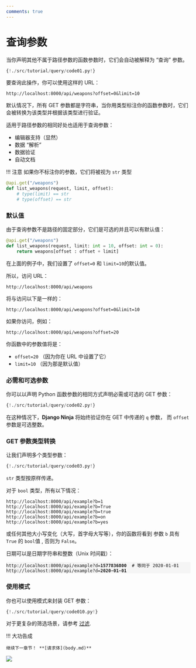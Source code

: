 ```yaml
---
comments: true
---
```

# 查询参数

当你声明其他不属于路径参数的函数参数时，它们会自动被解释为 “查询” 参数。
```python hl_lines="5"
{!./src/tutorial/query/code01.py!}
```

要查询此操作，你可以使用这样的 URL：

```
http://localhost:8000/api/weapons?offset=0&limit=10
```
默认情况下，所有 GET 参数都是字符串，当你用类型标注你的函数参数时，它们会被转换为该类型并根据该类型进行验证。

适用于路径参数的相同好处也适用于查询参数：

- 编辑器支持（显然）
- 数据 “解析”
- 数据验证
- 自动文档


!!! 注意
    如果你不标注你的参数，它们将被视为 `str` 类型

```python hl_lines="2"
@api.get("/weapons")
def list_weapons(request, limit, offset):
    # type(limit) == str
    # type(offset) == str
```

### 默认值

由于查询参数不是路径的固定部分，它们是可选的并且可以有默认值：

```python hl_lines="2"
@api.get("/weapons")
def list_weapons(request, limit: int = 10, offset: int = 0):
    return weapons[offset : offset + limit]
```

在上面的例子中，我们设置了 `offset=0` 和 `limit=10`的默认值。

所以，访问 URL：
```
http://localhost:8000/api/weapons
```
将与访问以下是一样的：
```
http://localhost:8000/api/weapons?offset=0&limit=10
```
如果你访问，例如：
```
http://localhost:8000/api/weapons?offset=20
```

你函数中的参数值将是：

 - `offset=20` （因为你在 URL 中设置了它）
 - `limit=10` （因为那是默认值）


### 必需和可选参数

你可以以声明 Python 函数参数的相同方式声明必需或可选的 GET 参数：

```python hl_lines="5"
{!./src/tutorial/query/code02.py!}
```

在这种情况下，**Django Ninja** 将始终验证你在 GET 中传递的 `q` 参数， 而 `offset` 参数是可选整数。

### GET 参数类型转换

让我们声明多个类型参数：
```python hl_lines="5"
{!./src/tutorial/query/code03.py!}
```
`str` 类型按原样传递。

对于 `bool` 类型，所有以下情况：
```
http://localhost:8000/api/example?b=1
http://localhost:8000/api/example?b=True
http://localhost:8000/api/example?b=true
http://localhost:8000/api/example?b=on
http://localhost:8000/api/example?b=yes
```
或任何其他大小写变化（大写，首字母大写等），你的函数将看到
参数 `b` 具有 `True` 的 `bool`值 , 否则为 `False`。

日期可以是日期字符串和整数（Unix 时间戳）：

<pre style="font-size: .85em; background-color:rgb(245, 245, 245);">
http://localhost:8000/api/example?d=<strong>1577836800</strong>  # 等同于 2020-01-01
http://localhost:8000/api/example?d=<strong>2020-01-01</strong>
</pre>


### 使用模式

你也可以使用模式来封装 GET 参数：

```python hl_lines="1 2  5 6 7 8"
{!./src/tutorial/query/code010.py!}
```

对于更复杂的筛选场景，请参考 [过滤](./filtering.md).

!!! 大功告成

    继续下一章节！ **[请求体](body.md)**

<img style="object-fit: cover; object-position: 50% 50%;" loading="lazy" fetchpriority="auto" aria-hidden="true" draggable="false" src="https://picsum.photos/825/47.jpg">
